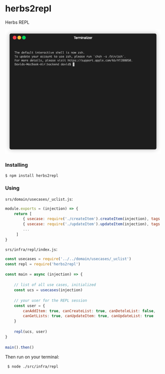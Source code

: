 # herbs2repl
Herbs REPL

![Herbs REPL](./doc/render1607020056527.gif)

### Installing
    $ npm install herbs2repl

### Using

`srs/domain/usecases/_uclist.js`:
```javascript
module.exports = (injection) => {
    return [
        { usecase: require('./createItem').createItem(injection), tags: { group: 'Items' } },
        { usecase: require('./updateItem').updateItem(injection), tags: { group: 'Items' } },
        ...
     ]
}
```

`srs/infra/repl/index.js`:
```javascript
const usecases = require('../../domain/usecases/_uclist')
const repl = require('herbs2repl')

const main = async (injection) => {
    
    // list of all use cases, initialized
    const ucs = usecases(injection)

    // your user for the REPL session
    const user = {
        canAddItem: true, canCreateList: true, canDeteleList: false,
        canGetLists: true, canUpdateItem: true, canUpdateList: true
    }

    repl(ucs, user)
}

main().then()
```

Then run on your terminal:

     $ node ./src/infra/repl
